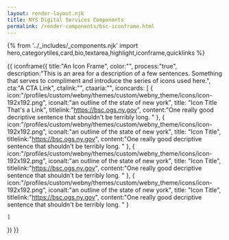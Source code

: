 ```yaml
---
layout: render-layout.njk
title: NYS Digital Services Components
permalink: /render-components/bsc-iconframe.html
---
```

{% from '../_includes/_components.njk' import hero,categorytiles,card,bio,textarea,highlight,iconframe,quicklinks  %}

{{ iconframe({
    title:"An Icon Frame",
    color:"",
    process:"true",
    description:"This is an area for a description of a few sentences. Something that serves to compliment and introduce the series of icons used here.",
    cta:"A CTA Link",
    ctalink:"",
    ctaaria:"",
    iconcards: [
        {
            icon:"/profiles/custom/webny/themes/custom/webny_theme/icons/icon-192x192.png",
            iconalt:"an outline of the state of new york",
            title: "Icon Title That's a Link",
            titlelink:"https://bsc.ogs.ny.gov",
            content:"One really good decriptive sentence that shouldn't be terribly long. "
        },
        {
            icon:"/profiles/custom/webny/themes/custom/webny_theme/icons/icon-192x192.png",
            iconalt:"an outline of the state of new york",
            title: "Icon Title",
            titlelink:"https://bsc.ogs.ny.gov",
            content:"One really good decriptive sentence that shouldn't be terribly long. "
        },
        {
            icon:"/profiles/custom/webny/themes/custom/webny_theme/icons/icon-192x192.png",
            iconalt:"an outline of the state of new york",
            title: "Icon Title",
            titlelink:"https://bsc.ogs.ny.gov",
            content:"One really good decriptive sentence that shouldn't be terribly long. "
        },
        {
            icon:"/profiles/custom/webny/themes/custom/webny_theme/icons/icon-192x192.png",
            iconalt:"an outline of the state of new york",
            title: "Icon Title",
            titlelink:"https://bsc.ogs.ny.gov",
            content:"One really good decriptive sentence that shouldn't be terribly long. "
        }

    ]
})
}}
